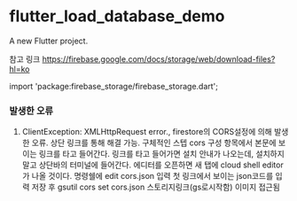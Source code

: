 # flutter_load_database_demo

A new Flutter project.

참고 링크
https://firebase.google.com/docs/storage/web/download-files?hl=ko

import 'package:firebase_storage/firebase_storage.dart';

### 발생한 오류
1. ClientException: XMLHttpRequest error., 
firestore의 CORS설정에 의해 발생한 오류. 상단 링크를 통해 해결 가능.
구체적인 스텝
cors 구성 항목에서 본문에 보이는 링크를 타고 들어간다.
링크를 타고 들어가면 설치 안내가 나오는데, 설치하지말고 상단바의 터미널에 들어간다.
에디터를 오픈하면 새 탭에 cloud shell editor가 나올 것이다.
명령쉘에 edit cors.json 입력
첫 링크에서 보이는 json코드를 입력
저장 후 gsutil cors set cors.json 스토리지링크(gs로시작함)
이미지 접근됨